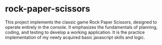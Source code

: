 # rock-paper-scissors
This project implements the classic game Rock Paper Scissors, designed to operate entirely in the console. It emphasizes the fundamentals of planning, coding, and testing to develop a working application.
It is the practice implementation of my newly acquired basic javascript skills and logic.